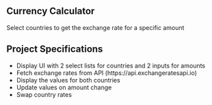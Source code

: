 <h2> Currency Calculator </h2>
Select countries to get the exchange rate for a specific amount

<h2> Project Specifications </h2>
<ul>
  <li> Display UI with 2 select lists for countries and 2 inputs for amounts </li>
  <li> Fetch exchange rates from API (https://api.exchangeratesapi.io) </li>
  <li> Display the values for both countries </li>
  <li> Update values on amount change </li>
  <li> Swap country rates </li>
</ul>
